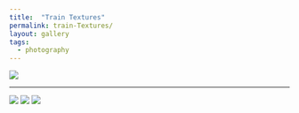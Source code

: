 ```yaml
---
title:  "Train Textures" 
permalink: train-Textures/
layout: gallery
tags:
  - photography
---
```


![](/content/posts/assets/photos/DSC02221.jpg)

---

![](/content/posts/assets/photos/DSC02220.jpg)
![](/content/posts/assets/photos/20240505_111414581.jpg)
![](/content/posts/assets/photos/20240505_124916145.jpg)
